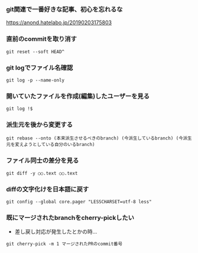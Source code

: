 ### git関連で一番好きな記事、初心を忘れるな
https://anond.hatelabo.jp/20190203175803

### 直前のcommitを取り消す
```
git reset --soft HEAD^
```
### git logでファイル名確認
```
git log -p --name-only
```
### 開いていたファイルを作成(編集)したユーザーを見る
```
git log !$
```
### 派生元を後から変更する
```
git rebase --onto (本来派生させるべきのbranch) (今派生しているbranch) (今派生元を変えようとしている自分のいるbranch)
```
### ファイル同士の差分を見る
```
git diff -y ○○.text ○○.text
```
### diffの文字化けを日本語に戻す
```
git config --global core.pager "LESSCHARSET=utf-8 less"
```
### 既にマージされたbranchをcherry-pickしたい
* 差し戻し対応が発生したとかの時...
```
git cherry-pick -m 1 マージされたPRのcommit番号
```
